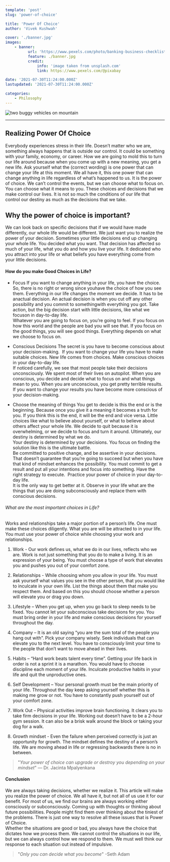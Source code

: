 ```yaml
---
template: 'post'
slug: 'power-of-choice'

title: 'Power Of Choice'
author: 'Vivek Kushwah'

cover: './banner.jpg'
images:
    - banner:
          url: 'https://www.pexels.com/photo/banking-business-checklist-commerce-416322/'
          feature: ./banner.jpg
          credit:
              info: 'image taken from unsplash.com'
              link: https://www.pexels.com/@pixabay

date: '2021-07-30T11:24:00.000Z'
lastupdated: '2021-07-30T11:24:00.000Z'

categories:
    - Philosophy
---
```


![two buggy vehicles on mountain](./banner.jpg)

---

## Realizing Power Of Choice

Everybody experiences stress in their life. Doesn’t matter who we are, something always happens that is outside our control. It could be something with your family, economy, or career.
How we are going to mold this to turn our life around because when you come up with a new meaning, you get a new life.
Ask yourself what the (correct wording) is one power that can change your life at this moment.
We all have it, this one power that can change anything in life regardless of what’s happened to us. It is the power of choice. We can’t control the events, but we can choose what to focus on. You can choose what it means to you. These choices and decisions that we make control our lives. It is not so much the conditions of our life that control our destiny as much as the decisions that we take.

## Why the power of choice is important?

We can look back on specific decisions that if we would have made differently, our whole life would be different. We just want you to realize the power of your decision. Sometimes your little decisions end up changing your whole life.
You decided what you want. That decision has affected so much of your life, what you do and how you live your life. It dedicated who you attract into your life or what beliefs you have everything come from your little decisions.

#### How do you make Good Choices in Life?

-   Focus
    If you want to change anything in your life, you have the choice. So, there is no right or wrong since youhave the choice of how you see them. Everything in our life changes the moment we decide. It has to be anactual decision. An actual decision is when you cut off any other possibility and you commit to somethingwith everything you got. Take action, but the big decision start with little decisions, like what we focuson in day-to-day life. <br/>
    Whatever you are going to focus on, you’re going to feel. If you focus on how this world and the people are bad you will see that. If you focus on the good things, you will see good things. Everything depends on what we choose to focus on.

-   Conscious Decisions
    The secret is you have to become conscious about your decision-making.  If you want to change your life you have to make suitable choices. New life comes from choices. Make conscious choices in your day-to-day life. <br/>
    If noticed carefully, we see that most people take their decisions unconsciously. We spent most of their lives on autopilot. When you are conscious, you decide and decide what to focus on and what things mean to you. When you are unconscious, you get pretty terrible results. If you want to change your results you have become more conscious of your decision-making.

-   Choose the meaning of things
    You get to decide is this the end or is the beginning. Because once you give it a meaning it becomes a truth for you. If you think this is the end, it will be the end and vice versa.
    Little choices like what to believe about yourself, or what to believe about others affect your whole life.
    We decide to quit because it is overwhelming, or we decide to focus and turn it around. Ultimately, our destiny is determined by what we do.<br/>
    Your destiny is determined by your decisions. You focus on finding the solution like this is the ultimate battle.
    <br/> Be committed to positive change, and be assertive in your decisions. That doesn’t guarantee that you’re going to succeed but when you have that kind of mindset enhances the possibility. You must commit to get a result and put all your intentions and focus into something. Have the right strategy to execute. 
    Practice your power of choice in your day-to-day life.
    <br/> It is the only way to get better at it. Observe in your life what are the things that you are doing subconsciously and replace them with conscious decisions.

###### What are the most important choices in Life?<br/>

Works and relationships take a major portion of a person’s life. One must make these choices diligently. What you are will be attracted to in your life. You must use your power of choice while choosing your work and relationships.

1. Work - Our work defines us, what we do in our lives, reflects who we are. Work is not just something that you do to make a living. It is an expression of your being. You must choose a type of work that elevates you and pushes you out of your comfort zone.
2. Relationships - While choosing whom you allow in your life. You must ask yourself what values you see in the other person, that you would like to inculcate in your own life. List the things about them that make you respect them. And based on this you should choose whether a person will elevate you or drag you down.

3. Lifestyle – When you get up, when you go back to sleep needs to be fixed. You cannot let your subconscious take decisions for you. You must bring order in your life and make conscious decisions for yourself throughout the day.

4. Company – It is an old saying “you are the sum total of the people you hang out with”. Pick your company wisely. Seek individuals that can elevate you to the next level. You have to consciously limit your time to the people that don’t want to move ahead in their lives.

5. Habits – “Hard work beats talent every time”. Getting your life back in order is not a sprint it is a marathon. You would have to choose discipline each moment of your life. Inculcate productive habits in your life and quit the unproductive ones.
6. Self Development – Your personal growth must be the main priority of your life. Throughout the day keep asking yourself whether this is making me grow or not. You have to constantly push yourself out of your comfort zone.
7. Work Out – Physical activities improve brain functioning. It clears you to take firm decisions in your life. Working out doesn’t have to be a 2-hour gym session. It can also be a brisk walk around the block or taking your dog for a walk.
8. Growth mindset - Even the failure when perceived correctly is just an opportunity for growth. The mindset defines the destiny of a person’s life. We are moving ahead in life or regressing backwards there is no in between. <br/>

> "_Your power of choice can upgrade or destroy you depending on your mindset_"
> ― Dr. Jacinta Mpalyenkana

#### Conclusion

We are always taking decisions, whether we realize it. This article will make you realize the power of choice. We all have it, but not all of us use it for our benefit. For most of us, we find our brains are always working either consciously or subconsciously. Coming up with thoughts or thinking about future possibilities. People might find them over thinking about the tiniest of the problems. There is just one way to resolve all these issues that is Power of Choice.<br/>
Whether the situations are good or bad, you always have the choice that dictates how we process them. We cannot control the situations in our life, but we can always control how we respond to them. We must well think our response to each situation out instead of impulsive.

> "_Only you can decide what you become_"
> -Seth Adam
